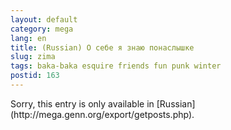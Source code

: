 ```yaml
---
layout: default
category: mega
lang: en
title: (Russian) О себе я знаю понаслышке
slug: zima
tags: baka-baka esquire friends fun punk winter 
postid: 163
---
```

<p>Sorry, this entry is only available in [Russian](http://mega.genn.org/export/getposts.php).</p>